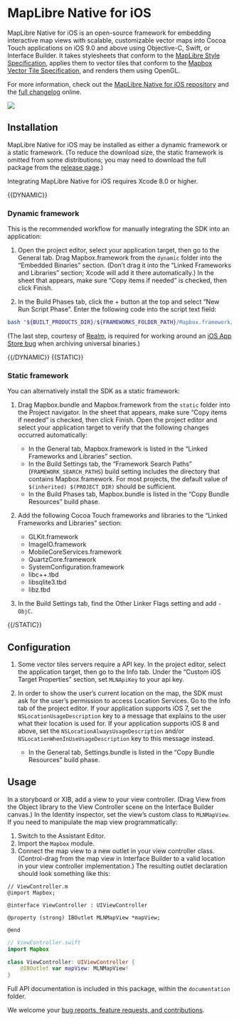 # MapLibre Native for iOS

MapLibre Native for iOS is an open-source framework for embedding interactive map views with scalable, customizable vector maps into Cocoa Touch applications on iOS 9.0 and above using Objective-C, Swift, or Interface Builder. It takes stylesheets that conform to the [MapLibre Style Specification](https://maplibre.org/maplibre-style-spec/), applies them to vector tiles that conform to the [Mapbox Vector Tile Specification](https://docs.mapbox.com/data/tilesets/guides/vector-tiles-standards/), and renders them using OpenGL.

For more information, check out the [MapLibre Native for iOS repository](https://github.com/track-asia-vn/maplibre-native) and the [full changelog](https://github.com/track-asia-vn/maplibre-native/blob/main/platform/ios/platform/ios/CHANGELOG.md) online.

[![](https://raw.githubusercontent.com/mapbox/mapbox-gl-native-ios/master/platform/ios/docs/img/screenshot.png)]()

## Installation

MapLibre Native for iOS may be installed as either a dynamic framework or a static framework. (To reduce the download size, the static framework is omitted from some distributions; you may need to download the full package from the [release page](https://github.com/mapbox/mapbox-gl-native-ios/releases/).)

Integrating MapLibre Native for iOS requires Xcode 8.0 or higher.

{{DYNAMIC}}

### Dynamic framework

This is the recommended workflow for manually integrating the SDK into an application:

1. Open the project editor, select your application target, then go to the General tab. Drag Mapbox.framework from the `dynamic` folder into the “Embedded Binaries” section. (Don’t drag it into the “Linked Frameworks and Libraries” section; Xcode will add it there automatically.) In the sheet that appears, make sure “Copy items if needed” is checked, then click Finish.

1. In the Build Phases tab, click the + button at the top and select “New Run Script Phase”. Enter the following code into the script text field:

```bash
bash "${BUILT_PRODUCTS_DIR}/${FRAMEWORKS_FOLDER_PATH}/Mapbox.framework/strip-frameworks.sh"
```

(The last step, courtesy of [Realm](https://github.com/realm/realm-cocoa/), is required for working around an [iOS App Store bug](http://www.openradar.me/radar?id=6409498411401216) when archiving universal binaries.)

{{/DYNAMIC}}
{{STATIC}}

### Static framework

You can alternatively install the SDK as a static framework:

1. Drag Mapbox.bundle and Mapbox.framework from the `static` folder into the Project navigator. In the sheet that appears, make sure “Copy items if needed” is checked, then click Finish. Open the project editor and select your application target to verify that the following changes occurred automatically:

   - In the General tab, Mapbox.framework is listed in the “Linked Frameworks and Libraries” section.
   - In the Build Settings tab, the “Framework Search Paths” (`FRAMEWORK_SEARCH_PATHS`) build setting includes the directory that contains Mapbox.framework. For most projects, the default value of `$(inherited) $(PROJECT_DIR)` should be sufficient.
   - In the Build Phases tab, Mapbox.bundle is listed in the “Copy Bundle Resources” build phase.

1. Add the following Cocoa Touch frameworks and libraries to the “Linked Frameworks and Libraries” section:

   - GLKit.framework
   - ImageIO.framework
   - MobileCoreServices.framework
   - QuartzCore.framework
   - SystemConfiguration.framework
   - libc++.tbd
   - libsqlite3.tbd
   - libz.tbd

1. In the Build Settings tab, find the Other Linker Flags setting and add `-ObjC`.

{{/STATIC}}

## Configuration

1. Some vector tiles servers require a API key. In the project editor, select the application target, then go to the Info tab. Under the “Custom iOS Target Properties” section, set `MLNApiKey` to your api key.

1. In order to show the user’s current location on the map, the SDK must ask for the user’s permission to access Location Services. Go to the Info tab of the project editor. If your application supports iOS 7, set the `NSLocationUsageDescription` key to a message that explains to the user what their location is used for. If your application supports iOS 8 and above, set the `NSLocationAlwaysUsageDescription` and/or `NSLocationWhenInUseUsageDescription` key to this message instead.

   - In the General tab, Settings.bundle is listed in the “Copy Bundle Resources” build phase.

## Usage

In a storyboard or XIB, add a view to your view controller. (Drag View from the Object library to the View Controller scene on the Interface Builder canvas.) In the Identity inspector, set the view’s custom class to `MLNMapView`. If you need to manipulate the map view programmatically:

1. Switch to the Assistant Editor.
1. Import the `Mapbox` module.
1. Connect the map view to a new outlet in your view controller class. (Control-drag from the map view in Interface Builder to a valid location in your view controller implementation.) The resulting outlet declaration should look something like this:

```objc
// ViewController.m
@import Mapbox;

@interface ViewController : UIViewController

@property (strong) IBOutlet MLNMapView *mapView;

@end
```

```swift
// ViewController.swift
import Mapbox

class ViewController: UIViewController {
    @IBOutlet var mapView: MLNMapView!
}
```

Full API documentation is included in this package, within the `documentation` folder. 

We welcome your [bug reports, feature requests, and contributions](https://github.com/track-asia-vn/maplibre-native/issues).
